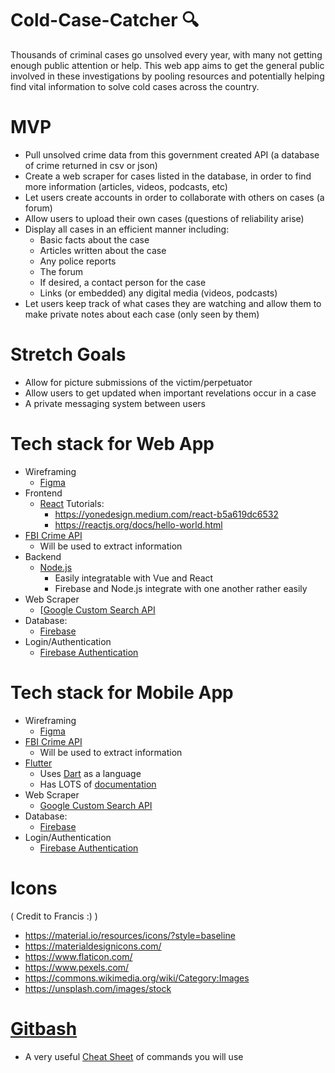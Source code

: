 # Cold-Case-Catcher 🔍
Thousands of criminal cases go unsolved every year, with many not getting enough public attention or help. This web app aims to get the general public involved in these investigations by pooling resources and potentially helping find vital information to solve cold cases across the country. 

# MVP
- Pull unsolved crime data from this government created API (a database of crime returned in csv or json) 
- Create a web scraper for cases listed in the database, in order to find more information (articles, videos, podcasts, etc)
- Let users create accounts in order to collaborate with others on cases (a forum)
- Allow users to upload their own cases (questions of reliability arise)
- Display all cases in an efficient manner including:
  - Basic facts about the case
  - Articles written about the case
  - Any police reports
  - The forum
  - If desired, a contact person for the case
  - Links (or embedded) any digital media (videos, podcasts)
- Let users keep track of what cases they are watching and allow them to make private notes about each case (only seen by them)

# Stretch Goals
- Allow for picture submissions of the victim/perpetuator
- Allow users to get updated when important revelations occur in a case
- A private messaging system between users

# Tech stack for Web App
- Wireframing
	- [Figma](https://www.figma.com/)
- Frontend
	- [React]( https://reactjs.org/)
	Tutorials:
		- https://yonedesign.medium.com/react-b5a619dc6532
		- https://reactjs.org/docs/hello-world.html
- [FBI Crime API](https://crime-data-explorer.fr.cloud.gov/)
	- Will be used to extract information
- Backend
	- [Node.js](https://nodejs.org/en/)
		- Easily integratable with Vue and React 
		- Firebase and Node.js integrate with one another rather easily
- Web Scraper 
	- [[Google Custom Search API](https://developers.google.com/custom-search/v1/introduction)
- Database:
	- [Firebase](https://firebase.google.com/docs)
- Login/Authentication
	- [Firebase Authentication](https://firebase.google.com/docs/auth/web/firebaseui)

# Tech stack for Mobile App
- Wireframing
	- [Figma](https://www.figma.com/)
- [FBI Crime API](https://crime-data-explorer.fr.cloud.gov/)
	- Will be used to extract information
- [Flutter](https://flutter.dev/docs)
	- Uses [Dart](https://dart.dev/) as a language
	- Has LOTS of [documentation](https://flutter.dev/docs)
- Web Scraper 
	- [Google Custom Search API](https://developers.google.com/custom-search/v1/introduction)
- Database:
	- [Firebase](https://firebase.google.com/docs)
- Login/Authentication
	- [Firebase Authentication](https://firebase.google.com/docs/auth/web/firebaseui)

# Icons 
( Credit to Francis :) )
- https://material.io/resources/icons/?style=baseline
- https://materialdesignicons.com/
- https://www.flaticon.com/
- https://www.pexels.com/
- https://commons.wikimedia.org/wiki/Category:Images
- https://unsplash.com/images/stock

# [Gitbash](https://gitforwindows.org/)
  * A very useful [Cheat Sheet](https://education.github.com/git-cheat-sheet-education.pdf) of commands you will use
